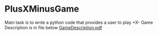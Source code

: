 # PlusXMinusGame
Main task is to wrıte a python code that provides a user to play +X- Game
Description is in file below
[GameDescription.pdf](https://github.com/Yenilmez5001/PlusXMinusGame/files/11650642/GameDescription.pdf)

